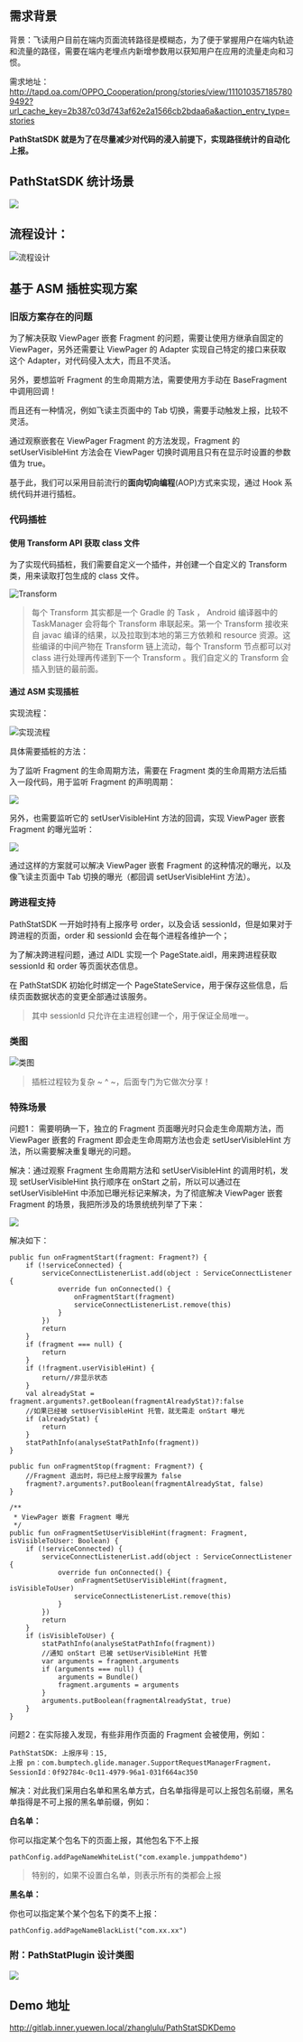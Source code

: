 ## 需求背景

背景：飞读用户目前在端内页面流转路径是模糊态，为了便于掌握用户在端内轨迹和流量的路径，需要在端内老埋点内新增参数用以获知用户在应用的流量走向和习惯。

需求地址：http://tapd.oa.com/OPPO_Cooperation/prong/stories/view/1110103571857809492?url_cache_key=2b387c03d743af62e2a1566cb2bdaa6a&action_entry_type=stories

**PathStatSDK 就是为了在尽量减少对代码的浸入前提下，实现路径统计的自动化上报。**

## PathStatSDK 统计场景

![](https://gitee.com/luluzhang/ImageCDN/raw/master/blog/20200416125115.png)

## 流程设计：

![流程设计](https://gitee.com/luluzhang/ImageCDN/raw/master/blog/20200416150000.png)

## 基于 ASM 插桩实现方案

### 旧版方案存在的问题

为了解决获取 ViewPager 嵌套 Fragment 的问题，需要让使用方继承自固定的 ViewPager，另外还需要让 ViewPager 的 Adapter 实现自己特定的接口来获取这个 Adapter，对代码侵入太大，而且不灵活。

另外，要想监听 Fragment 的生命周期方法，需要使用方手动在 BaseFragment 中调用回调！

而且还有一种情况，例如飞读主页面中的 Tab 切换，需要手动触发上报，比较不灵活。

通过观察嵌套在 ViewPager Fragment 的方法发现，Fragment 的 setUserVisibleHint 方法会在 ViewPager 切换时调用且只有在显示时设置的参数值为 true。

基于此，我们可以采用目前流行的**面向切向编程**(AOP)方式来实现，通过 Hook 系统代码并进行插桩。

### 代码插桩

#### 使用 Transform API 获取 class 文件

为了实现代码插桩，我们需要自定义一个插件，并创建一个自定义的 Transform 类，用来读取打包生成的 class 文件。

![Transform](https://gitee.com/luluzhang/ImageCDN/raw/master/blog/20200419105223.png)

> 每个 Transform 其实都是一个 Gradle 的 Task ， Android 编译器中的 TaskManager 会将每个 Transform 串联起来。第一个 Transform 接收来自 javac 编译的结果，以及拉取到本地的第三方依赖和 resource 资源。这些编译的中间产物在 Transform 链上流动，每个 Transform 节点都可以对 class 进行处理再传递到下一个 Transform 。我们自定义的 Transform 会插入到链的最前面。

#### 通过 ASM 实现插桩

实现流程：

![实现流程](https://gitee.com/luluzhang/ImageCDN/raw/master/blog/20200422102512.png)


具体需要插桩的方法：

为了监听 Fragment 的生命周期方法，需要在 Fragment 类的生命周期方法后插入一段代码，用于监听 Fragment 的声明周期：

![](https://gitee.com/luluzhang/ImageCDN/raw/master/blog/20200422102603.png)

另外，也需要监听它的 setUserVisibleHint 方法的回调，实现 ViewPager 嵌套 Fragment 的曝光监听：

![](https://gitee.com/luluzhang/ImageCDN/raw/master/blog/20200422102635.png)

通过这样的方案就可以解决 ViewPager 嵌套 Fragment 的这种情况的曝光，以及像飞读主页面中 Tab 切换的曝光（都回调 setUserVisibleHint 方法）。

### 跨进程支持

PathStatSDK 一开始时持有上报序号 order，以及会话 sessionId，但是如果对于跨进程的页面，order 和 sessionId 会在每个进程各维护一个；

为了解决跨进程问题，通过 AIDL 实现一个 PageState.aidl，用来跨进程获取 sessionId 和 order 等页面状态信息。

在 PathStatSDK 初始化时绑定一个 PageStateService，用于保存这些信息，后续页面数据状态的变更全部通过该服务。

> 其中 sessionId 只允许在主进程创建一个，用于保证全局唯一。

### 类图

![类图](https://gitee.com/luluzhang/ImageCDN/raw/master/blog/20200422145402.png)

> 插桩过程较为复杂 ~ ^ ~，后面专门为它做次分享！

### 特殊场景

问题1： 需要明确一下，独立的 Fragment 页面曝光时只会走生命周期方法，而 ViewPager 嵌套的 Fragment 即会走生命周期方法也会走 setUserVisibleHint 方法，所以需要解决重复曝光的问题。

解决：通过观察 Fragment 生命周期方法和 setUserVisibleHint 的调用时机，发现 setUserVisibleHint 执行顺序在 onStart 之前，所以可以通过在 setUserVisibleHint 中添加已曝光标记来解决，为了彻底解决 ViewPager 嵌套 Fragment 的场景，我把所涉及的场景统统列举了下来：

![](https://gitee.com/luluzhang/ImageCDN/raw/master/blog/20200420144236.png)

解决如下：

```
public fun onFragmentStart(fragment: Fragment?) {
    if (!serviceConnected) {
        serviceConnectListenerList.add(object : ServiceConnectListener {
            override fun onConnected() {
                onFragmentStart(fragment)
                serviceConnectListenerList.remove(this)
            }
        })
        return
    }
    if (fragment === null) {
        return
    }
    if (!fragment.userVisibleHint) {
        return//非显示状态
    }
    val alreadyStat = fragment.arguments?.getBoolean(fragmentAlreadyStat)?:false
    //如果已经被 setUserVisibleHint 托管，就无需走 onStart 曝光
    if (alreadyStat) {
        return
    }
    statPathInfo(analyseStatPathInfo(fragment))
}
```


```
public fun onFragmentStop(fragment: Fragment?) {
    //Fragment 退出时，将已经上报字段置为 false
    fragment?.arguments?.putBoolean(fragmentAlreadyStat, false)
}
```

```
/**
 * ViewPager 嵌套 Fragment 曝光
 */
public fun onFragmentSetUserVisibleHint(fragment: Fragment, isVisibleToUser: Boolean) {
    if (!serviceConnected) {
        serviceConnectListenerList.add(object : ServiceConnectListener {
            override fun onConnected() {
                onFragmentSetUserVisibleHint(fragment, isVisibleToUser)
                serviceConnectListenerList.remove(this)
            }
        })
        return
    }
    if (isVisibleToUser) {
        statPathInfo(analyseStatPathInfo(fragment))
        //通知 onStart 已被 setUserVisibleHint 托管
        var arguments = fragment.arguments
        if (arguments === null) {
            arguments = Bundle()
            fragment.arguments = arguments
        }
        arguments.putBoolean(fragmentAlreadyStat, true)
    }
}
```

问题2：在实际接入发现，有些非用作页面的 Fragment 会被使用，例如：

```
PathStatSDK: 上报序号：15,
上报 pn：com.bumptech.glide.manager.SupportRequestManagerFragment，
SessionId：0f92784c-0c11-4979-96a1-031f664ac350
```

解决：对此我们采用白名单和黑名单方式，白名单指得是可以上报包名前缀，黑名单指得是不可上报的黑名单前缀，例如：

**白名单：**

你可以指定某个包名下的页面上报，其他包名下不上报

```
pathConfig.addPageNameWhiteList("com.example.jumppathdemo")
```

> 特别的，如果不设置白名单，则表示所有的类都会上报

**黑名单：**

你也可以指定某个某个包名下的类不上报：

```
pathConfig.addPageNameBlackList("com.xx.xx")
```

### 附：PathStatPlugin 设计类图

![](https://gitee.com/luluzhang/ImageCDN/raw/master/blog/20200422092950.png)

## Demo 地址

http://gitlab.inner.yuewen.local/zhanglulu/PathStatSDKDemo